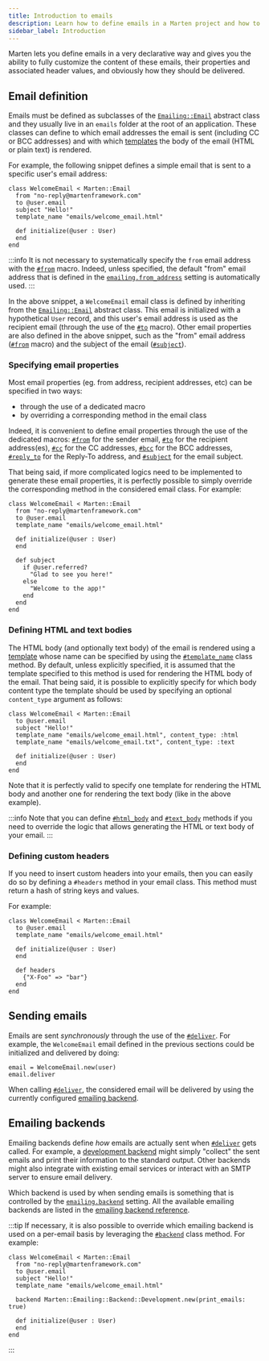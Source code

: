 ```yaml
---
title: Introduction to emails
description: Learn how to define emails in a Marten project and how to deliver them.
sidebar_label: Introduction
---
```


Marten lets you define emails in a very declarative way and gives you the ability to fully customize the content of these emails, their properties and associated header values, and obviously how they should be delivered.

## Email definition

Emails must be defined as subclasses of the [`Emailing::Email`](pathname:///api/Marten/Emailing/Email.html) abstract class and they usually live in an `emails` folder at the root of an application. These classes can define to which email addresses the email is sent (including CC or BCC addresses) and with which [templates](../templates) the body of the email (HTML or plain text) is rendered.

For example, the following snippet defines a simple email that is sent to a specific user's email address:

```crystal
class WelcomeEmail < Marten::Email
  from "no-reply@martenframework.com"
  to @user.email
  subject "Hello!"
  template_name "emails/welcome_email.html"

  def initialize(@user : User)
  end
end
```

:::info
It is not necessary to systematically specify the `from` email address with the [`#from`](pathname:///api/Marten/Emailing/Email.html#from(value)-macro) macro. Indeed, unless specified, the default "from" email address that is defined in the [`emailing.from_address`](../development/reference/settings#from_address) setting is automatically used.
:::

In the above snippet, a `WelcomeEmail` email class is defined by inheriting from the [`Emailing::Email`](pathname:///api/Marten/Emailing/Email.html) abstract class. This email is initialized with a hypothetical `User` record, and this user's email address is used as the recipient email (through the use of the [`#to`](pathname:///api/Marten/Emailing/Email.html#to(value)-macro) macro). Other email properties are also defined in the above snippet, such as the "from" email address ([`#from`](pathname:///api/Marten/Emailing/Email.html#from(value)-macro) macro) and the subject of the email ([`#subject`](pathname:///api/Marten/Emailing/Email.html#subject(value)-macro)).

### Specifying email properties

Most email properties (eg. from address, recipient addresses, etc) can be specified in two ways:

* through the use of a dedicated macro
* by overriding a corresponding method in the email class

Indeed, it is convenient to define email properties through the use of the dedicated macros: [`#from`](pathname:///api/Marten/Emailing/Email.html#from(value)-macro) for the sender email, [`#to`](pathname:///api/Marten/Emailing/Email.html#to(value)-macro) for the recipient address(es), [`#cc`](pathname:///api/Marten/Emailing/Email.html#cc(value)-macro) for the CC addresses, [`#bcc`](pathname:///api/Marten/Emailing/Email.html#bcc(value)-macro) for the BCC addresses, [`#reply_to`](pathname:///api/Marten/Emailing/Email.html#reply_to(value)-macro) for the Reply-To address, and [`#subject`](pathname:///api/Marten/Emailing/Email.html#subject(value)-macro) for the email subject.

That being said, if more complicated logics need to be implemented to generate these email properties, it is perfectly possible to simply override the corresponding method in the considered email class. For example:

```crystal
class WelcomeEmail < Marten::Email
  from "no-reply@martenframework.com"
  to @user.email
  template_name "emails/welcome_email.html"

  def initialize(@user : User)
  end

  def subject
    if @user.referred?
      "Glad to see you here!"
    else
      "Welcome to the app!"
    end
  end
end
```

### Defining HTML and text bodies

The HTML body (and optionally text body) of the email is rendered using a [template](../templates) whose name can be specified by using the [`#template_name`](pathname:///api/Marten/Emailing/Email.html#template_name(template_name%3AString%3F%2Ccontent_type%3AContentType|String|Symbol%3DContentType%3A%3AHTML)%3ANil-class-method) class method. By default, unless explicitly specified, it is assumed that the template specified to this method is used for rendering the HTML body of the email. That being said, it is possible to explicitly specify for which body content type the template should be used by specifying an optional `content_type` argument as follows:

```crystal
class WelcomeEmail < Marten::Email
  to @user.email
  subject "Hello!"
  template_name "emails/welcome_email.html", content_type: :html
  template_name "emails/welcome_email.txt", content_type: :text

  def initialize(@user : User)
  end
end
```

Note that it is perfectly valid to specify one template for rendering the HTML body and another one for rendering the text body (like in the above example).

:::info
Note that you can define [`#html_body`](pathname:///api/Marten/Emailing/Email.html#html_body%3AString%3F-instance-method) and [`#text_body`](pathname:///api/Marten/Emailing/Email.html#html_body%3AString%3F-instance-method) methods if you need to override the logic that allows generating the HTML or text body of your email.
:::

### Defining custom headers

If you need to insert custom headers into your emails, then you can easily do so by defining a `#headers` method in your email class. This method must return a hash of string keys and values.

For example:

```crystal
class WelcomeEmail < Marten::Email
  to @user.email
  template_name "emails/welcome_email.html"

  def initialize(@user : User)
  end
  
  def headers
    {"X-Foo" => "bar"}
  end
end
```

## Sending emails

Emails are sent _synchronously_ through the use of the [`#deliver`](pathname:///api/Marten/Emailing/Email.html#deliver-instance-method). For example, the `WelcomeEmail` email defined in the previous sections could be initialized and delivered by doing:

```crystal
email = WelcomeEmail.new(user)
email.deliver
```

When calling [`#deliver`](pathname:///api/Marten/Emailing/Email.html#deliver-instance-method), the considered email will be delivered by using the currently configured [emailing backend](#emailing-backends).

## Emailing backends

Emailing backends define _how_ emails are actually sent when [`#deliver`](pathname:///api/Marten/Emailing/Email.html#deliver-instance-method) gets called. For example, a [development backend](./reference/backends#development-backend) might simply "collect" the sent emails and print their information to the standard output. Other backends might also integrate with existing email services or interact with an SMTP server to ensure email delivery.

Which backend is used by when sending emails is something that is controlled by the [`emailing.backend`](../development/reference/settings#backend-1) setting. All the available emailing backends are listed in the [emailing backend reference](./reference/backends).

:::tip
If necessary, it is also possible to override which emailing backend is used on a per-email basis by leveraging the [`#backend`](pathname///api/Marten/Emailing/Email.html#backend(backend%3ABackend%3A%3ABase)%3ANil-class-method) class method. For example:

```crystal
class WelcomeEmail < Marten::Email
  from "no-reply@martenframework.com"
  to @user.email
  subject "Hello!"
  template_name "emails/welcome_email.html"

  backend Marten::Emailing::Backend::Development.new(print_emails: true)

  def initialize(@user : User)
  end
end
```
:::
